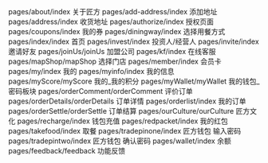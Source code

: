 pages/about/index                           关于匠方
pages/add-address/index                     添加地址
pages/address/index                         收货地址
pages/authorize/index                       授权页面
pages/coupons/index                         我的券
pages/diningway/index                       选择用餐方式
pages/index/index                           首页
pages/invest/index                          投资人/经营人
pages/invite/index                          邀请好友
pages/joinUs/joinUs                         加盟公司
pages/kf/index                              在线客服
pages/mapShop/mapShop                       选择门店
pages/member/index                          会员卡
pages/my/index                              我的
pages/myinfo/index                          我的信息
pages/myScore/myScore                       我的_我的积分
pages/myWallet/myWallet                     我的钱包_密码板块
pages/orderComment/orderComment             评价订单
pages/orderDetails/orderDetails             订单详情
pages/orderlist/index                       我的订单
pages/orderSettle/orderSettle               订单结算
pages/ourCulture/ourCulture                 匠方文化
pages/recharge/index                        钱包充值
pages/redpacket/index                       我的红包
pages/takefood/index                        取餐
pages/tradepinone/index                     匠方钱包 输入密码
pages/tradepintwo/index                     匠方钱包 确认密码
pages/wallet/index                          余额
pages/feedback/feedback                     功能反馈

